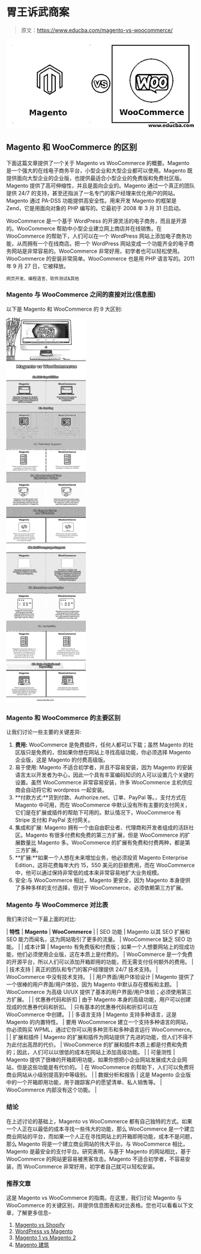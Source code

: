 # 胃王诉武商案

> 原文：<https://www.educba.com/magento-vs-woocommerce/>

![Magento vs WooCommerce](img/217dda80dd93f59fad7fb1834056d0d2.png)



## Magento 和 WooCommerce 的区别

下面这篇文章提供了一个关于 Magento vs WooCommerce 的概要。Magento 是一个强大的在线电子商务平台，小型企业和大型企业都可以使用。Magento 既提供面向大型企业的企业版，也提供最适合小型企业的免费版和免费社区版。Magento 提供了高可伸缩性，并且是面向企业的。Magento 通过一个真正的团队提供 24/7 的支持，甚至还指派了一名专门的客户经理来优化用户的网站。Magento 通过 PA-DSS 功能提供高安全性。用来开发 Magento 的框架是 Zend，它是用面向对象的 PHP 编写的。它最初于 2008 年 3 月 31 日启动。

WooCommerce 是一个基于 WordPress 的开源灵活的电子商务，而且是开源的。WooCommerce 帮助中小型企业建立网上商店并在线销售。在 WooCommerce 的帮助下，人们可以在一个 WordPress 网站上添加电子商务功能，从而拥有一个在线商店。把一个 WordPress 网站变成一个功能齐全的电子商务网站是非常容易的。WooCommerce 非常好用，初学者也可以轻松使用。WooCommerce 的安装非常简单。WooCommerce 也是用 PHP 语言写的。2011 年 9 月 27 日，它被释放。

<small>网页开发、编程语言、软件测试&其他</small>

### Magento 与 WooCommerce 之间的直接对比(信息图)

以下是 Magento 和 WooCommerce 的 9 大区别:

![Magento-vs-WooCommerce-info](img/e44cc79947f38802c4688c70cb9f5e0d.png)



### Magento 和 WooCommerce 的主要区别

让我们讨论一些主要的关键差异:

1.  **费用:** WooCommerce 是免费插件，任何人都可以下载；虽然 Magento 的社区版只是免费的，但如果你想在网站上寻找高级功能，你必须选择 Magento 企业版，这是 Magento 的付费高级版。
2.  易于使用: Magento 不适合初学者，并且不容易安装，因为 Magento 的安装语言太以开发者为中心，因此一个具有丰富编码知识的人可以设置几个关键的设置。虽然 WooCommerce 非常容易安装，许多 WooCommerce 主机供应商会自动将它和 wordpress 一起安装。
3.  **付款方式:**货到付款、Authorize.net、订单、PayPal 等。，支付方式在 Magento 中可用，而在 WooCommerce 中默认没有所有主要的支付网关，它们是在扩展或插件的帮助下可用的。默认情况下，WooCommerce 有 Stripe 支付和 PayPal 支付网关。
4.  集成和扩展: Magento 拥有一个由自由职业者、代理商和开发者组成的活跃社区。Magento 有很多付费和免费的第三方扩展，但是 WooCommerce 的扩展数量比 Magento 多。WooCommerce 的扩展有免费和付费两种，都是第三方扩展。
5.  **扩展:**如果一个人想在未来增加业务，他必须投资 Magento Enterprise Edition，这将花费每年大约 15，550 美元的巨额费用，而在 WooCommerce 中，他可以通过保持非常低的成本来非常容易地扩大业务规模。
6.  安全:与 WooCommerce 相比，Magento 更安全，因为 Magento 本身提供了多种多样的支付选择，但对于 WooCommerce，必须依赖第三方扩展。

### Magento 与 WooCommerce 对比表

我们来讨论一下最上面的对比:

| **特性** | **Magento** | **WooCommerce** |
| SEO 功能 | Magento 以其 SEO 扩展和 SEO 能力而闻名，这为网站吸引了更多的流量。 | WooCommerce 缺乏 SEO 功能。 |
| 成本计算 | Magento 有免费版和付费版；如果一个人想要网站上的现成功能，他们必须使用企业版，这在本质上是付费的。 | WooCommerce 是一个免费的开源平台，所以人们可以添加开箱即用的功能，而无需支付任何额外的费用。 |
| 技术支持 | 真正的团队和专门的客户经理提供 24/7 技术支持。 | WooCommerce 中没有技术支持。 |
| 用户界面/用户体验设计 | Magento 提供了一个很棒的用户界面/用户体验，因为 Magento 中默认存在模板和主题。 | WooCommerce 为高级 UI/UX 提供了基本的用户界面/用户体验；必须使用第三方扩展。 |
| 优惠券代码和折扣 | 由于 Magento 本身的高级功能，用户可以创建现成的优惠券代码和折扣。 | 只有基本的优惠券代码和折扣可以在 WooCommerce 中创建。 |
| 多语言支持 | Magento 支持多种语言，这是 Magento 的内置特性。 | 要用 WooCommerce 建立一个支持多种语言的网站，你必须购买 WPML，通过它你可以用多种货币和多种语言运行 WooCommerce。 |
| 扩展和插件 | Magento 的扩展和插件为网站提供了先进的功能，但人们不得不为此付出高昂的代价。 | WooCommerce 的扩展和插件本质上都是付费和免费的；因此，人们可以以很低的成本在网站上添加高级功能。 |
| 可量测性 | Magento 提供了很棒的开箱即用功能，如果你想把小企业网站发展成大企业网站，但是这些功能是有代价的。 | 在 WooCommerce 的帮助下，人们可以免费将商业网站从小级别提高到中等级别。 |
| 数据分析和报告 | 这是 Magento 企业版中的一个开箱即用功能，用于跟踪客户的愿望清单、私人销售等。 | WooCommerce 内部没有这个功能。 |

### 结论

在上述讨论的基础上，Magento vs WooCommerce 都有自己独特的方式。如果一个人正在以最低的成本寻找一些伟大的功能，那么 WooCommerce 是一个建立商业网站的平台，而如果一个人正在寻找网站上的开箱即用功能，成本不是问题，那么 Magento 将是一个建立商业网站的伟大平台。与 WooCommerce 相比，Magento 是最安全的支付平台。研究表明，与基于 Magento 的网站相比，基于 WooCommerce 的网站更容易被黑客攻击。Magento 不适合初学者，不容易安装，而 WooCommerce 非常好用，初学者自己就可以轻松安装。

### 推荐文章

这是 Magento vs WooCommerce 的指南。在这里，我们讨论 Magento 与 WooCommerce 的关键区别，并提供信息图表和对比表格。您也可以看看以下文章，了解更多信息–

1.  [Magento vs Shopify](https://www.educba.com/magento-vs-shopify/)
2.  [WordPress vs Magento](https://www.educba.com/wordpress-vs-magento/)
3.  [Magento 1 vs Magento 2](https://www.educba.com/magento-1-vs-magento-2/)
4.  [Magento 建筑](https://www.educba.com/magento-architecture/)





